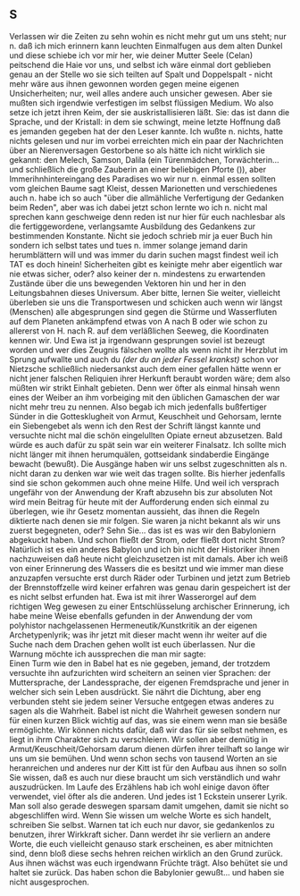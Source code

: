 ## S
Verlassen wir die Zeiten zu sehn wohin es nicht mehr gut um uns steht; nur n. daß ich mich erinnern kann leuchten Einmalfugen aus dem alten Dunkel und diese schiebe ich vor mir her, wie deiner Mutter Seele (Celan) peitschend die Haie vor uns, und selbst ich wäre einmal dort geblieben genau an der Stelle wo sie sich teilten auf Spalt und Doppelspalt - nicht mehr wäre aus ihnen gewonnen worden gegen meine eigenen Unsicherheiten; nur, weil alles andere auch unsicher gewesen. Aber sie mußten sich irgendwie verfestigen im selbst flüssigen Medium. Wo also setze ich jetzt ihren Keim, der sie auskristallisieren läßt. Sie: das ist dann die Sprache, und der Kristall: in dem sie schwingt, meine letzte Hoffnung daß es jemanden gegeben hat der den Leser kannte. Ich wußte n. nichts, hatte nichts gelesen und nur im vorbei erreichten mich ein paar der Nachrichten über an Nierenversagen Gestorbene so als hätte ich nicht wirklich sie gekannt: den Melech, Samson, Dalila (ein Türenmädchen, Torwächterin... und schließlich die große Zauberin an einer beliebigen Pforte ()), aber Immerihnhintereingang des Paradises wo wir nur n. einmal essen sollten vom gleichen Baume sagt Kleist, dessen Marionetten und verschiedenes auch n. habe ich so auch &quot;über die allmähliche Verfertigung der Gedanken beim Reden&quot;, aber was ich dabei jetzt schon lernte wo ich n. nicht mal sprechen kann geschweige denn reden ist nur hier für euch nachlesbar als die fertiggewordene, verlangsamte Ausbildung des Gedankens zur bestimmenden Konstante. Nicht sie jedoch schrieb mir ja euer Buch hin sondern ich selbst tates und tues n. immer solange jemand darin herumblättern will und was immer du darin suchen magst findest weil ich TAT es doch hinein! Sicherheiten gibt es keinigte mehr aber eigentlich war nie etwas sicher, oder? also keiner der n. mindestens zu erwartenden Zustände über die uns bewegenden Vektoren hin und her in den Leitungsbahnen dieses Universum. Aber bitte, lernen Sie weiter, vielleicht überleben sie uns die Transportwesen und schicken auch wenn wir längst (Menschen) alle abgesprungen sind gegen die Stürme und Wasserfluten auf dem Planeten ankämpfend etwas von A nach B oder wie schon zu allererst von H. nach R. auf dem verläßlichen Seeweg, die Koordinaten kennen wir. Und Ewa ist ja irgendwann gesprungen soviel ist bezeugt worden und wer dies Zeugnis fälschen wollte als wenn nicht ihr Herzblut im Sprung aufwallte und auch du *(der du an jeder Fessel krankst)* schon vor Nietzsche schließlich niedersankst auch dem einer gefallen hätte wenn er nicht jener falschen Reliquien ihrer Herkunft beraubt worden wäre; dem also müßten wir strikt Einhalt gebieten. Denn wer öfter als einmal hinsah wenn eines der Weiber an ihm vorbeiging mit den üblichen Gamaschen der war nicht mehr treu zu nennen. Also begab ich mich jedenfalls bußfertiger Sünder in die Gottesklugheit von Armut, Keuschheit und Gehorsam, lernte ein Siebengebet als wenn ich den Rest der Schrift längst kannte und versuchte nicht mal die schön eingelullten Opiate erneut abzusetzen. Bald würde es auch dafür zu spät sein war ein weiterer Finalsatz. Ich sollte mich nicht länger mit ihnen herumquälen, gottseidank sindaberdie Eingänge bewacht (bewußt). Die Ausgänge haben wir uns selbst zugeschnitten als n. nicht daran zu denken war wie weit das tragen sollte. Bis hierher jedenfalls sind sie schon gekommen auch ohne meine Hilfe. Und weil ich versprach ungefähr von der Anwendung der Kraft abzusehn bis zur absoluten Not wird mein Beitrag für heute mit der Aufforderung enden sich einmal zu überlegen, wie ihr Gesetz momentan aussieht, das ihnen die Regeln diktierte nach denen sie mir folgen. Sie waren ja nicht bekannt als wir uns zuerst begegneten, oder? Sehn Sie... das ist es was wir den Babyloniern abgekuckt haben. Und schon fließt der Strom, oder fließt dort nicht Strom? Natürlich ist es ein anderes Babylon und ich bin nicht der Historiker ihnen nachzuweisen daß heute nicht gleichzusetzen ist mit damals. Aber ich weiß von einer Erinnerung des Wassers die es besitzt und wie immer man diese anzuzapfen versuchte erst durch Räder oder Turbinen und jetzt zum Betrieb der Brennstoffzelle wird keiner erfahren was genau darin gespeichert ist der es nicht selbst erfunden hat. Ewa ist mit ihrer Wasserorgel auf dem richtigen Weg gewesen zu einer Entschlüsselung archischer Erinnerung, ich habe meine Weise ebenfalls gefunden in der Anwendung der vom polyhistor nachgelassenen Hermeneutik/Kunstkritik an der eigenen Archetypenlyrik; was ihr jetzt mit dieser macht wenn ihr weiter auf die Suche nach dem Drachen gehen wollt ist euch überlassen. Nur die Warnung möchte ich aussprechen die man mir sagte:    
Einen Turm wie den in Babel hat es nie gegeben, jemand, der trotzdem versuchte ihn aufzurichten wird scheitern an seinen vier Sprachen: der Muttersprache, der Landessprache, der eigenen Fremdsprache und jener in welcher sich sein Leben ausdrückt. Sie nährt die Dichtung, aber eng verbunden steht sie jedem seiner Versuche entgegen etwas anderes zu sagen als die Wahrheit. Babel ist nicht die Wahrheit gewesen sondern nur für einen kurzen Blick wichtig auf das, was sie einem wenn man sie besäße ermöglichte. Wir können nichts dafür, daß wir das für sie selbst nehmen, es liegt in ihrm Charakter sich zu verschleiern. Wir sollen aber demütig in Armut/Keuschheit/Gehorsam darum dienen dürfen ihrer teilhaft so lange wir uns um sie bemühen. Und wenn schon sechs von tausend Worten an sie heranreichen und anderes nur der Kitt ist für den Aufbau aus ihnen so solln Sie wissen, daß es auch nur diese braucht um sich verständlich und wahr auszudrücken. Im Laufe des Erzählens hab ich wohl einige davon öfter verwendet, viel öfter als die anderen. Und jedes ist 1 Eckstein unserer Lyrik. Man soll also gerade deswegen sparsam damit umgehen, damit sie nicht so abgeschliffen wird. Wenn Sie wissen um welche Worte es sich handelt, schreiben Sie selbst. Warnen tat ich euch nur davor, sie gedankenlos zu benutzen, ihrer Wirkkraft sicher. Dann werdet ihr sie verliern an andere Worte, die euch vielleicht genauso stark erscheinen, es aber mitnichten sind, denn bloß diese sechs hehren reichen wirklich an den Grund zurück. Aus ihnen wächst was euch irgendwann Früchte trägt. Also behütet sie und haltet sie zurück. Das haben schon die Babylonier gewußt... und haben sie nicht ausgesprochen.    
